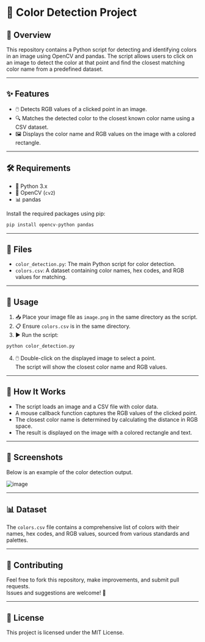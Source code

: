 # 🎨 Color Detection Project

## 📝 Overview

This repository contains a Python script for detecting and identifying colors in an image using OpenCV and pandas. The script allows users to click on an image to detect the color at that point and find the closest matching color name from a predefined dataset.

---

## ✨ Features

- 🖱️ Detects RGB values of a clicked point in an image.  
- 🔍 Matches the detected color to the closest known color name using a CSV dataset.  
- 🖼️ Displays the color name and RGB values on the image with a colored rectangle.

---

## 🛠️ Requirements

- 🐍 Python 3.x  
- 📸 OpenCV (`cv2`)  
- 📊 pandas  

Install the required packages using pip:

```bash
pip install opencv-python pandas
```

---

## 📂 Files

- `color_detection.py`: The main Python script for color detection.  
- `colors.csv`: A dataset containing color names, hex codes, and RGB values for matching.

---

## 🚀 Usage

1. 📥 Place your image file as `image.png` in the same directory as the script.  
2. 📋 Ensure `colors.csv` is in the same directory.  
3. ▶️ Run the script:

```bash
python color_detection.py
```

4. 🖱️ Double-click on the displayed image to select a point.  
   The script will show the closest color name and RGB values.

---

## 🔧 How It Works

- The script loads an image and a CSV file with color data.
- A mouse callback function captures the RGB values of the clicked point.
- The closest color name is determined by calculating the distance in RGB space.
- The result is displayed on the image with a colored rectangle and text.

---

## 📸 Screenshots

Below is an example of the color detection output.  


![image](https://github.com/user-attachments/assets/80a0a407-85da-450e-9767-cb24722e67a4)

---

## 📊 Dataset

The `colors.csv` file contains a comprehensive list of colors with their names, hex codes, and RGB values, sourced from various standards and palettes.

---

## 🤝 Contributing

Feel free to fork this repository, make improvements, and submit pull requests.  
Issues and suggestions are welcome! 🌟

---

## 📜 License

This project is licensed under the MIT License.  

